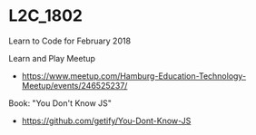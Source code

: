 # L2C_1802
Learn to Code for February 2018






Learn and Play Meetup
- https://www.meetup.com/Hamburg-Education-Technology-Meetup/events/246525237/

Book: "You Don't Know JS"
- https://github.com/getify/You-Dont-Know-JS 

